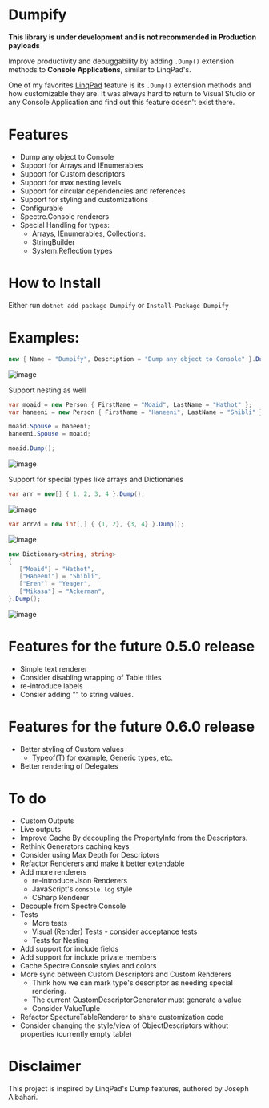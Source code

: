 # Dumpify
**This library is under development and is not recommended in Production payloads**

Improve productivity and debuggability by adding `.Dump()` extension methods to **Console Applications**, similar to LinqPad's.

One of my favorites [LinqPad](https://www.linqpad.net/) feature is its `.Dump()` extension methods and how customizable they are. It was always hard to return to Visual Studio or any Console Application and find out this feature doesn't exist there.

# Features
* Dump any object to Console
* Support for Arrays and IEnumerables
* Support for Custom descriptors
* Support for max nesting levels
* Support for circular dependencies and references
* Support for styling and customizations
* Configurable
* Spectre.Console renderers
* Special Handling for types:
    * Arrays, IEnumerables, Collections.
    * StringBuilder
    * System.Reflection types
    
# How to Install
Either run `dotnet add package Dumpify` or `Install-Package Dumpify`
    
 
# Examples:
```csharp
new { Name = "Dumpify", Description = "Dump any object to Console" }.Dump();

```
![image](https://user-images.githubusercontent.com/8770486/230250399-b7778879-c24f-493e-9e77-e81f1f43e6db.png)


Support nesting as well
```csharp
var moaid = new Person { FirstName = "Moaid", LastName = "Hathot" };
var haneeni = new Person { FirstName = "Haneeni", LastName = "Shibli" };

moaid.Spouse = haneeni;
haneeni.Spouse = moaid;

moaid.Dump();
```
![image](https://user-images.githubusercontent.com/8770486/230250311-715af695-8f73-4fea-935d-03c9293bb478.png)

Support for special types like arrays and Dictionaries
```csharp
var arr = new[] { 1, 2, 3, 4 }.Dump();
```
![image](https://user-images.githubusercontent.com/8770486/230250695-0d5bbef2-a1b5-43e9-a24f-9d28168bca72.png)

```csharp
var arr2d = new int[,] { {1, 2}, {3, 4} }.Dump();
```
![image](https://user-images.githubusercontent.com/8770486/230250735-66703e54-ce02-41c0-91b7-fcbee5f80ac3.png)

```csharp
new Dictionary<string, string>
{
   ["Moaid"] = "Hathot",
   ["Haneeni"] = "Shibli",
   ["Eren"] = "Yeager",
   ["Mikasa"] = "Ackerman",
}.Dump();
```
![image](https://user-images.githubusercontent.com/8770486/230250919-838357bf-b6c2-4a91-8702-b639050ebe1d.png)


# Features for the future 0.5.0 release
* Simple text renderer
* Consider disabling wrapping of Table titles
* re-introduce labels
* Consier adding "" to string values.

# Features for the future 0.6.0 release
* Better styling of Custom values
	* Typeof(T) for example, Generic types, etc.
* Better rendering of Delegates

# To do
* Custom Outputs
* Live outputs
* Improve Cache By decoupling the PropertyInfo from the Descriptors.
* Rethink Generators caching keys
* Consider using Max Depth for Descriptors
* Refactor Renderers and make it better extendable
* Add more renderers
    * re-introduce Json Renderers
    * JavaScript's `console.log` style
    * CSharp Renderer
* Decouple from Spectre.Console
* Tests
    * More tests
    * Visual (Render) Tests - consider acceptance tests
    * Tests for Nesting
* Add support for include fields
* Add support for include private members
* Cache Spectre.Console styles and colors
* More sync between Custom Descriptors and Custom Renderers
	* Think how we can mark type's descriptor as needing special rendering.
	* The current CustomDescriptorGenerator must generate a value
	* Consider ValueTuple
* Refactor SpectureTableRenderer to share customization code
* Consider changing the style/view of ObjectDescriptors without properties (currently empty table)

# Disclaimer
This project is inspired by LinqPad's Dump features, authored by Joseph Albahari.
